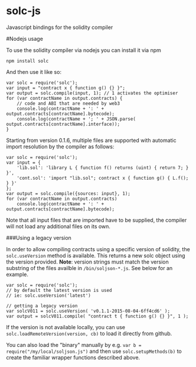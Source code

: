 # solc-js
Javascript bindings for the solidity compiler

#Nodejs usage

To use the solidity compiler via nodejs you can install it via npm

	npm install solc

And then use it like so:

	var solc = require('solc');
	var input = "contract x { function g() {} }";
	var output = solc.compile(input, 1); // 1 activates the optimiser
	for (var contractName in output.contracts) {
		// code and ABI that are needed by web3
		console.log(contractName + ': ' + output.contracts[contractName].bytecode);
		console.log(contractName + '; ' + JSON.parse( output.contracts[contractName].interface));
	}

Starting from version 0.1.6, multiple files are supported with automatic import resolution by the compiler as follows:

	var solc = require('solc');
	var input = {
		'lib.sol': 'library L { function f() returns (uint) { return 7; } }',
		'cont.sol': 'import "lib.sol"; contract x { function g() { L.f(); } }'
	};
	var output = solc.compile({sources: input}, 1);
	for (var contractName in output.contracts)
		console.log(contractName + ': ' + output.contracts[contractName].bytecode);

Note that all input files that are imported have to be supplied, the compiler will not load any additional files on its own.

###Using a legacy version

In order to allow compiling contracts using a specific version of solidity, the `solc.useVersion` method is available. This returns a new solc object using the version provided. **Note**: version strings must match the version substring of the files availble in `/bin/soljson-*.js`. See below for an example.

	var solc = require('solc');
	// by default the latest version is used
	// ie: solc.useVersion('latest')

	// getting a legacy version
	var solcV011 = solc.useVersion( 'v0.1.1-2015-08-04-6ff4cd6' );
	var output = solcV011.compile( "contract t { function g() {} }", 1 );

If the version is not available locally, you can use `solc.loadRemoteVersion(version, cb)` to load it directly
from github.

You can also load the "binary" manually by e.g. `var b = require("/my/local/soljson.js")` and then use
`solc.setupMethods(b)` to create the familiar wrapper functions described above.
